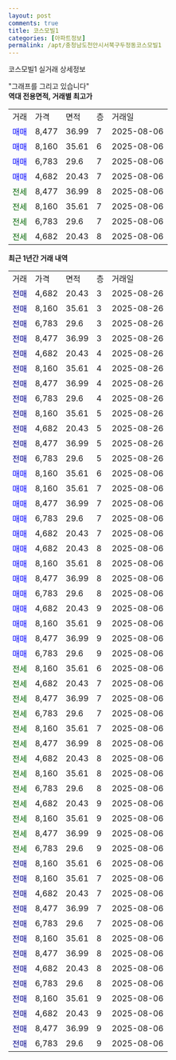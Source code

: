 ```yaml
---
layout: post
comments: true
title: 코스모빌1
categories: [아파트정보]
permalink: /apt/충청남도천안시서북구두정동코스모빌1
---
```


코스모빌1 실거래 상세정보

<script type="text/javascript">
  google.charts.load('current', {'packages':['line', 'corechart']});
  google.charts.setOnLoadCallback(drawChart);

  function drawChart() {
    var data = new google.visualization.DataTable();
    data.addColumn('date', '거래일');
    data.addColumn('number', "매매");
    data.addColumn('number', "전세");
    data.addColumn('number', "전매");

    data.addRows([[new Date(Date.parse("2025-08-26")), null, null, 4682], [new Date(Date.parse("2025-08-26")), null, null, 8160], [new Date(Date.parse("2025-08-26")), null, null, 6783], [new Date(Date.parse("2025-08-26")), null, null, 8477], [new Date(Date.parse("2025-08-26")), null, null, 4682], [new Date(Date.parse("2025-08-26")), null, null, 8160], [new Date(Date.parse("2025-08-26")), null, null, 8477], [new Date(Date.parse("2025-08-26")), null, null, 6783], [new Date(Date.parse("2025-08-26")), null, null, 8160], [new Date(Date.parse("2025-08-26")), null, null, 4682], [new Date(Date.parse("2025-08-26")), null, null, 8477], [new Date(Date.parse("2025-08-26")), null, null, 6783], [new Date(Date.parse("2025-08-06")), 8160, null, null], [new Date(Date.parse("2025-08-06")), 8160, null, null], [new Date(Date.parse("2025-08-06")), 8477, null, null], [new Date(Date.parse("2025-08-06")), 6783, null, null], [new Date(Date.parse("2025-08-06")), 4682, null, null], [new Date(Date.parse("2025-08-06")), 4682, null, null], [new Date(Date.parse("2025-08-06")), 8160, null, null], [new Date(Date.parse("2025-08-06")), 8477, null, null], [new Date(Date.parse("2025-08-06")), 6783, null, null], [new Date(Date.parse("2025-08-06")), 4682, null, null], [new Date(Date.parse("2025-08-06")), 8160, null, null], [new Date(Date.parse("2025-08-06")), 8477, null, null], [new Date(Date.parse("2025-08-06")), 6783, null, null], [new Date(Date.parse("2025-08-06")), null, 8160, null], [new Date(Date.parse("2025-08-06")), null, 4682, null], [new Date(Date.parse("2025-08-06")), null, 8477, null], [new Date(Date.parse("2025-08-06")), null, 6783, null], [new Date(Date.parse("2025-08-06")), null, 8160, null], [new Date(Date.parse("2025-08-06")), null, 8477, null], [new Date(Date.parse("2025-08-06")), null, 4682, null], [new Date(Date.parse("2025-08-06")), null, 8160, null], [new Date(Date.parse("2025-08-06")), null, 6783, null], [new Date(Date.parse("2025-08-06")), null, 4682, null], [new Date(Date.parse("2025-08-06")), null, 8160, null], [new Date(Date.parse("2025-08-06")), null, 8477, null], [new Date(Date.parse("2025-08-06")), null, 6783, null], [new Date(Date.parse("2025-08-06")), null, null, 8160], [new Date(Date.parse("2025-08-06")), null, null, 8160], [new Date(Date.parse("2025-08-06")), null, null, 4682], [new Date(Date.parse("2025-08-06")), null, null, 8477], [new Date(Date.parse("2025-08-06")), null, null, 6783], [new Date(Date.parse("2025-08-06")), null, null, 8160], [new Date(Date.parse("2025-08-06")), null, null, 8477], [new Date(Date.parse("2025-08-06")), null, null, 4682], [new Date(Date.parse("2025-08-06")), null, null, 6783], [new Date(Date.parse("2025-08-06")), null, null, 8160], [new Date(Date.parse("2025-08-06")), null, null, 4682], [new Date(Date.parse("2025-08-06")), null, null, 8477], [new Date(Date.parse("2025-08-06")), null, null, 6783]]);

    var options = {
      hAxis: {
        format: 'yyyy/MM/dd'
      },    
      lineWidth: 0,
      pointsVisible: true,    
      title: '최근 1년간 유형별 실거래가 분포',
      legend: { position: 'bottom' }
    };

    var formatter = new google.visualization.NumberFormat({pattern:'###,###'} );
    formatter.format(data, 1);
    formatter.format(data, 2);
    
    setTimeout(function() {
        var chart = new google.visualization.LineChart(document.getElementById('columnchart_material'));
        chart.draw(data, (options));
        document.getElementById('loading').style.display = 'none';
    }, 200);
  }
</script>


<div id="loading" style="z-index:20; display: block; margin-left: 0px">"그래프를 그리고 있습니다"</div>
<div id="columnchart_material" style="width: 95%; margin-left: 0px; display: block"></div>
<!-- contents start -->
<b>역대 전용면적, 거래별 최고가</b>
<table class="sortable">
    <tr>
      <td>거래</td>
      <td>가격</td>
      <td>면적</td>
      <td>층</td>
      <td>거래일</td>
    </tr>
        <tr>
          <td><a style="color: blue">매매</a></td>
          <td>8,477</td>
          <td>36.99</td>
          <td>7</td>
          <td>2025-08-06</td>
        </tr>            <tr>
          <td><a style="color: blue">매매</a></td>
          <td>8,160</td>
          <td>35.61</td>
          <td>6</td>
          <td>2025-08-06</td>
        </tr>            <tr>
          <td><a style="color: blue">매매</a></td>
          <td>6,783</td>
          <td>29.6</td>
          <td>7</td>
          <td>2025-08-06</td>
        </tr>            <tr>
          <td><a style="color: blue">매매</a></td>
          <td>4,682</td>
          <td>20.43</td>
          <td>7</td>
          <td>2025-08-06</td>
        </tr>        
        <tr>
              <td><a style="color: darkgreen">전세</a></td>
              <td>8,477</td>
              <td>36.99</td>
              <td>8</td>
              <td>2025-08-06</td>
            </tr>            <tr>
              <td><a style="color: darkgreen">전세</a></td>
              <td>8,160</td>
              <td>35.61</td>
              <td>7</td>
              <td>2025-08-06</td>
            </tr>            <tr>
              <td><a style="color: darkgreen">전세</a></td>
              <td>6,783</td>
              <td>29.6</td>
              <td>7</td>
              <td>2025-08-06</td>
            </tr>            <tr>
              <td><a style="color: darkgreen">전세</a></td>
              <td>4,682</td>
              <td>20.43</td>
              <td>8</td>
              <td>2025-08-06</td>
            </tr>        
    
</table>

<b>최근 1년간 거래 내역</b>

<table class="sortable">
    <tr>
      <td>거래</td>
      <td>가격</td>
      <td>면적</td>
      <td>층</td>
      <td>거래일</td>
    </tr>
    <tr>
      <td><a style="color: darkblue">전매</a></td>
      <td>4,682</td>
      <td>20.43</td>
      <td>3</td>
      <td>2025-08-26</td>
    </tr>          <tr>
      <td><a style="color: darkblue">전매</a></td>
      <td>8,160</td>
      <td>35.61</td>
      <td>3</td>
      <td>2025-08-26</td>
    </tr>          <tr>
      <td><a style="color: darkblue">전매</a></td>
      <td>6,783</td>
      <td>29.6</td>
      <td>3</td>
      <td>2025-08-26</td>
    </tr>          <tr>
      <td><a style="color: darkblue">전매</a></td>
      <td>8,477</td>
      <td>36.99</td>
      <td>3</td>
      <td>2025-08-26</td>
    </tr>          <tr>
      <td><a style="color: darkblue">전매</a></td>
      <td>4,682</td>
      <td>20.43</td>
      <td>4</td>
      <td>2025-08-26</td>
    </tr>          <tr>
      <td><a style="color: darkblue">전매</a></td>
      <td>8,160</td>
      <td>35.61</td>
      <td>4</td>
      <td>2025-08-26</td>
    </tr>          <tr>
      <td><a style="color: darkblue">전매</a></td>
      <td>8,477</td>
      <td>36.99</td>
      <td>4</td>
      <td>2025-08-26</td>
    </tr>          <tr>
      <td><a style="color: darkblue">전매</a></td>
      <td>6,783</td>
      <td>29.6</td>
      <td>4</td>
      <td>2025-08-26</td>
    </tr>          <tr>
      <td><a style="color: darkblue">전매</a></td>
      <td>8,160</td>
      <td>35.61</td>
      <td>5</td>
      <td>2025-08-26</td>
    </tr>          <tr>
      <td><a style="color: darkblue">전매</a></td>
      <td>4,682</td>
      <td>20.43</td>
      <td>5</td>
      <td>2025-08-26</td>
    </tr>          <tr>
      <td><a style="color: darkblue">전매</a></td>
      <td>8,477</td>
      <td>36.99</td>
      <td>5</td>
      <td>2025-08-26</td>
    </tr>          <tr>
      <td><a style="color: darkblue">전매</a></td>
      <td>6,783</td>
      <td>29.6</td>
      <td>5</td>
      <td>2025-08-26</td>
    </tr>          <tr>
      <td><a style="color: blue">매매</a></td>
      <td>8,160</td>
      <td>35.61</td>
      <td>6</td>
      <td>2025-08-06</td>
    </tr>          <tr>
      <td><a style="color: blue">매매</a></td>
      <td>8,160</td>
      <td>35.61</td>
      <td>7</td>
      <td>2025-08-06</td>
    </tr>          <tr>
      <td><a style="color: blue">매매</a></td>
      <td>8,477</td>
      <td>36.99</td>
      <td>7</td>
      <td>2025-08-06</td>
    </tr>          <tr>
      <td><a style="color: blue">매매</a></td>
      <td>6,783</td>
      <td>29.6</td>
      <td>7</td>
      <td>2025-08-06</td>
    </tr>          <tr>
      <td><a style="color: blue">매매</a></td>
      <td>4,682</td>
      <td>20.43</td>
      <td>7</td>
      <td>2025-08-06</td>
    </tr>          <tr>
      <td><a style="color: blue">매매</a></td>
      <td>4,682</td>
      <td>20.43</td>
      <td>8</td>
      <td>2025-08-06</td>
    </tr>          <tr>
      <td><a style="color: blue">매매</a></td>
      <td>8,160</td>
      <td>35.61</td>
      <td>8</td>
      <td>2025-08-06</td>
    </tr>          <tr>
      <td><a style="color: blue">매매</a></td>
      <td>8,477</td>
      <td>36.99</td>
      <td>8</td>
      <td>2025-08-06</td>
    </tr>          <tr>
      <td><a style="color: blue">매매</a></td>
      <td>6,783</td>
      <td>29.6</td>
      <td>8</td>
      <td>2025-08-06</td>
    </tr>          <tr>
      <td><a style="color: blue">매매</a></td>
      <td>4,682</td>
      <td>20.43</td>
      <td>9</td>
      <td>2025-08-06</td>
    </tr>          <tr>
      <td><a style="color: blue">매매</a></td>
      <td>8,160</td>
      <td>35.61</td>
      <td>9</td>
      <td>2025-08-06</td>
    </tr>          <tr>
      <td><a style="color: blue">매매</a></td>
      <td>8,477</td>
      <td>36.99</td>
      <td>9</td>
      <td>2025-08-06</td>
    </tr>          <tr>
      <td><a style="color: blue">매매</a></td>
      <td>6,783</td>
      <td>29.6</td>
      <td>9</td>
      <td>2025-08-06</td>
    </tr>          <tr>
      <td><a style="color: darkgreen">전세</a></td>
      <td>8,160</td>
      <td>35.61</td>
      <td>6</td>
      <td>2025-08-06</td>
    </tr>          <tr>
      <td><a style="color: darkgreen">전세</a></td>
      <td>4,682</td>
      <td>20.43</td>
      <td>7</td>
      <td>2025-08-06</td>
    </tr>          <tr>
      <td><a style="color: darkgreen">전세</a></td>
      <td>8,477</td>
      <td>36.99</td>
      <td>7</td>
      <td>2025-08-06</td>
    </tr>          <tr>
      <td><a style="color: darkgreen">전세</a></td>
      <td>6,783</td>
      <td>29.6</td>
      <td>7</td>
      <td>2025-08-06</td>
    </tr>          <tr>
      <td><a style="color: darkgreen">전세</a></td>
      <td>8,160</td>
      <td>35.61</td>
      <td>7</td>
      <td>2025-08-06</td>
    </tr>          <tr>
      <td><a style="color: darkgreen">전세</a></td>
      <td>8,477</td>
      <td>36.99</td>
      <td>8</td>
      <td>2025-08-06</td>
    </tr>          <tr>
      <td><a style="color: darkgreen">전세</a></td>
      <td>4,682</td>
      <td>20.43</td>
      <td>8</td>
      <td>2025-08-06</td>
    </tr>          <tr>
      <td><a style="color: darkgreen">전세</a></td>
      <td>8,160</td>
      <td>35.61</td>
      <td>8</td>
      <td>2025-08-06</td>
    </tr>          <tr>
      <td><a style="color: darkgreen">전세</a></td>
      <td>6,783</td>
      <td>29.6</td>
      <td>8</td>
      <td>2025-08-06</td>
    </tr>          <tr>
      <td><a style="color: darkgreen">전세</a></td>
      <td>4,682</td>
      <td>20.43</td>
      <td>9</td>
      <td>2025-08-06</td>
    </tr>          <tr>
      <td><a style="color: darkgreen">전세</a></td>
      <td>8,160</td>
      <td>35.61</td>
      <td>9</td>
      <td>2025-08-06</td>
    </tr>          <tr>
      <td><a style="color: darkgreen">전세</a></td>
      <td>8,477</td>
      <td>36.99</td>
      <td>9</td>
      <td>2025-08-06</td>
    </tr>          <tr>
      <td><a style="color: darkgreen">전세</a></td>
      <td>6,783</td>
      <td>29.6</td>
      <td>9</td>
      <td>2025-08-06</td>
    </tr>          <tr>
      <td><a style="color: darkblue">전매</a></td>
      <td>8,160</td>
      <td>35.61</td>
      <td>6</td>
      <td>2025-08-06</td>
    </tr>          <tr>
      <td><a style="color: darkblue">전매</a></td>
      <td>8,160</td>
      <td>35.61</td>
      <td>7</td>
      <td>2025-08-06</td>
    </tr>          <tr>
      <td><a style="color: darkblue">전매</a></td>
      <td>4,682</td>
      <td>20.43</td>
      <td>7</td>
      <td>2025-08-06</td>
    </tr>          <tr>
      <td><a style="color: darkblue">전매</a></td>
      <td>8,477</td>
      <td>36.99</td>
      <td>7</td>
      <td>2025-08-06</td>
    </tr>          <tr>
      <td><a style="color: darkblue">전매</a></td>
      <td>6,783</td>
      <td>29.6</td>
      <td>7</td>
      <td>2025-08-06</td>
    </tr>          <tr>
      <td><a style="color: darkblue">전매</a></td>
      <td>8,160</td>
      <td>35.61</td>
      <td>8</td>
      <td>2025-08-06</td>
    </tr>          <tr>
      <td><a style="color: darkblue">전매</a></td>
      <td>8,477</td>
      <td>36.99</td>
      <td>8</td>
      <td>2025-08-06</td>
    </tr>          <tr>
      <td><a style="color: darkblue">전매</a></td>
      <td>4,682</td>
      <td>20.43</td>
      <td>8</td>
      <td>2025-08-06</td>
    </tr>          <tr>
      <td><a style="color: darkblue">전매</a></td>
      <td>6,783</td>
      <td>29.6</td>
      <td>8</td>
      <td>2025-08-06</td>
    </tr>          <tr>
      <td><a style="color: darkblue">전매</a></td>
      <td>8,160</td>
      <td>35.61</td>
      <td>9</td>
      <td>2025-08-06</td>
    </tr>          <tr>
      <td><a style="color: darkblue">전매</a></td>
      <td>4,682</td>
      <td>20.43</td>
      <td>9</td>
      <td>2025-08-06</td>
    </tr>          <tr>
      <td><a style="color: darkblue">전매</a></td>
      <td>8,477</td>
      <td>36.99</td>
      <td>9</td>
      <td>2025-08-06</td>
    </tr>          <tr>
      <td><a style="color: darkblue">전매</a></td>
      <td>6,783</td>
      <td>29.6</td>
      <td>9</td>
      <td>2025-08-06</td>
    </tr>      </table>
<!-- contents end -->    

